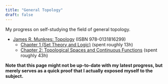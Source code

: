 ```yaml
---
title: "General Topology"
draft: false
---
```


My progress on self-studying the field of general topology.

- [James R. Munkres: Topology](https://www.google.de/books/edition/Topology/XjoZAQAAIAAJ) (ISBN 978-0131816299)
    - [Chapter 1 (Set Theory and Logic)](/proof-of-work/general-topology/munkres_chapter-01.pdf) (spent roughly 13h)
    - [Chapter 2: Topological Spaces and Continuous Functions](/proof-of-work/general-topology/munkres_chapter-02.pdf) (spent roughly 43h)

**Note that this page might not be up-to-date with my latest progress, but merely serves as a quick proof that I actually exposed myself to the subject.**
